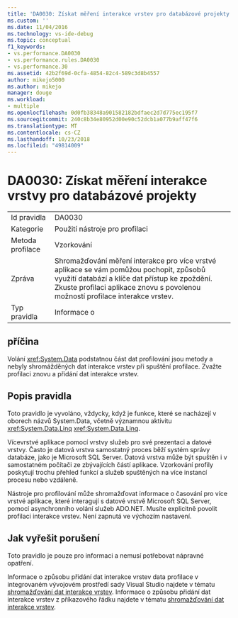 ```yaml
---
title: 'DA0030: Získat měření interakce vrstev pro databázové projekty | Dokumentace Microsoftu'
ms.custom: ''
ms.date: 11/04/2016
ms.technology: vs-ide-debug
ms.topic: conceptual
f1_keywords:
- vs.performance.DA0030
- vs.performance.rules.DA0030
- vs.performance.30
ms.assetid: 42b2f69d-0cfa-4854-82c4-589c3d8b4557
author: mikejo5000
ms.author: mikejo
manager: douge
ms.workload:
- multiple
ms.openlocfilehash: 0d0fb38348a901582182bdfaec2d7d775ec195f7
ms.sourcegitcommit: 240c8b34e80952d00e90c52dcb1a077b9aff47f6
ms.translationtype: MT
ms.contentlocale: cs-CZ
ms.lasthandoff: 10/23/2018
ms.locfileid: "49814009"
---
```

# <a name="da0030-gather-tier-interaction-measurements-for-database-projects"></a>DA0030: Získat měření interakce vrstvy pro databázové projekty

|||  
|-|-|  
|Id pravidla|DA0030|  
|Kategorie|Použití nástroje pro profilaci|  
|Metoda profilace|Vzorkování|  
|Zpráva|Shromažďování měření interakce pro více vrstvé aplikace se vám pomůžou pochopit, způsobů využití databází a klíče dat přístup ke zpoždění. Zkuste profilaci aplikace znovu s povolenou možností profilace interakce vrstev.|  
|Typ pravidla|Informace o|  

## <a name="cause"></a>příčina  
 Volání <xref:System.Data> podstatnou část dat profilování jsou metody a nebyly shromážděných dat interakce vrstev při spuštění profilace. Zvažte profilaci znovu a přidání dat interakce vrstev.  

## <a name="rule-description"></a>Popis pravidla  
 Toto pravidlo je vyvoláno, vždycky, když je funkce, které se nacházejí v oborech názvů System.Data, včetně významnou aktivitu <xref:System.Data.Linq> <xref:System.Data.Linq>.  

 Vícevrstvé aplikace pomocí vrstvy služeb pro své prezentaci a datové vrstvy. Často je datová vrstva samostatný proces běží systém správy databáze, jako je Microsoft SQL Server. Datová vrstva může být spuštěn i v samostatném počítači ze zbývajících částí aplikace. Vzorkování profily poskytují trochu přehled funkcí a služeb spuštěných na více instancí procesu nebo vzdáleně.  

 Nástroje pro profilování může shromažďovat informace o časování pro více vrstvé aplikace, které interagují s datové vrstvě Microsoft SQL Server, pomocí asynchronního volání služeb ADO.NET. Musíte explicitně povolit profilaci interakce vrstev. Není zapnutá ve výchozím nastavení.  

## <a name="how-to-fix-violations"></a>Jak vyřešit porušení  
 Toto pravidlo je pouze pro informaci a nemusí potřebovat nápravné opatření.  

 Informace o způsobu přidání dat interakce vrstev data profilace v integrovaném vývojovém prostředí sady Visual Studio najdete v tématu [shromažďování dat interakce vrstev](../profiling/collecting-tier-interaction-data.md). Informace o způsobu přidání dat interakce vrstev z příkazového řádku najdete v tématu [shromažďování dat interakce vrstev](../profiling/adding-tier-interaction-data-from-the-command-line.md).